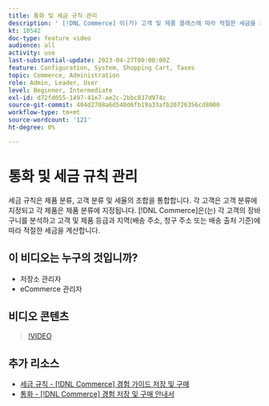 ```yaml
---
title: 통화 및 세금 규칙 관리
description: ' [!DNL Commerce] 이(가) 고객 및 제품 클래스에 따라 적절한 세금을 계산하기 위해 사용하는 통화와 세금 규칙을 구성하는 방법을 알아봅니다.'
kt: 10542
doc-type: feature video
audience: all
activity: use
last-substantial-update: 2023-04-27T00:00:00Z
feature: Configuration, System, Shopping Cart, Taxes
topic: Commerce, Administration
role: Admin, Leader, User
level: Beginner, Intermediate
exl-id: d72fd055-1497-41e7-ae2c-2bbc837d974c
source-git-commit: 404d2708a6d540d6fb19a33afb20726356cd8000
workflow-type: tm+mt
source-wordcount: '121'
ht-degree: 0%

---
```


# 통화 및 세금 규칙 관리

세금 규칙은 제품 분류, 고객 분류 및 세율의 조합을 통합합니다. 각 고객은 고객 분류에 지정되고 각 제품은 제품 분류에 지정됩니다. [!DNL Commerce]은(는) 각 고객의 장바구니를 분석하고 고객 및 제품 등급과 지역(배송 주소, 청구 주소 또는 배송 출처 기준)에 따라 적절한 세금을 계산합니다.

## 이 비디오는 누구의 것입니까?

- 저장소 관리자
- eCommerce 관리자

## 비디오 콘텐츠

>[!VIDEO](https://video.tv.adobe.com/v/343657?quality=12&learn=on)

## 추가 리소스

- [세금 규칙 - [!DNL Commerce] 경험 가이드 저장 및 구매](https://experienceleague.adobe.com/docs/commerce-admin/stores-sales/site-store/taxes/tax-rules.html)
- [통화 - [!DNL Commerce] 경험 저장 및 구매 안내서](https://experienceleague.adobe.com/docs/commerce-admin/stores-sales/site-store/currency/currency.html)
